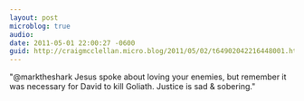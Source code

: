 ```yaml
---
layout: post
microblog: true
audio: 
date: 2011-05-01 22:00:27 -0600
guid: http://craigmcclellan.micro.blog/2011/05/02/t64902042216448001.html
---
```

"@marktheshark Jesus spoke about loving your enemies, but remember it was necessary for David to kill Goliath. Justice is sad &amp; sobering."

